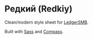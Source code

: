 Редкий (Redkiy)
===============

Clean/modern style sheet for [LedgerSMB][].

Built with [Sass][] and [Compass][].

[LedgerSMB]: http://ledgersmb.org/
[Sass]: http://sass-lang.com/
[Compass]: http://compass-style.org/
